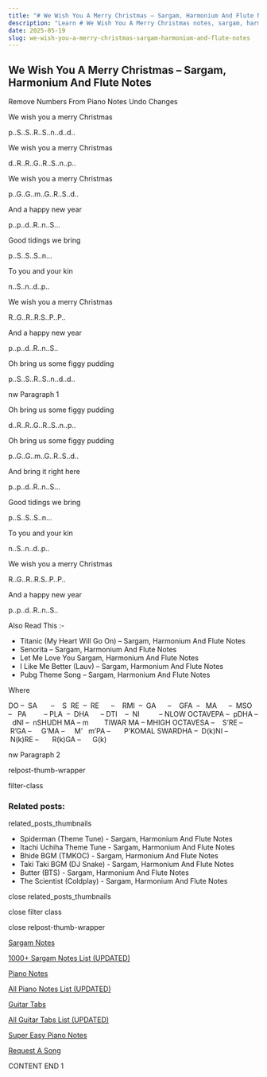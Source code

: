 ```yaml
---
title: "# We Wish You A Merry Christmas – Sargam, Harmonium And Flute Notes"
description: "Learn # We Wish You A Merry Christmas notes, sargam, harmonium notations and flute notes. Easy step-by-step tutorial for beginners."
date: 2025-05-19
slug: we-wish-you-a-merry-christmas-sargam-harmonium-and-flute-notes
---
```


## We Wish You A Merry Christmas – Sargam, Harmonium And Flute Notes

Remove Numbers From Piano Notes
Undo Changes

We wish you a merry Christmas

p..S..S..R..S..n..d..d..

We wish you a merry Christmas

d..R..R..G..R..S..n..p..

We wish you a merry Christmas

p..G..G..m..G..R..S..d..

And a happy new year

p..p..d..R..n..S…

Good tidings we bring

p..S..S..S..n…

To you and your kin

n..S..n..d..p..

We wish you a merry Christmas

R..G..R..R.S..P..P..

And a happy new year

p..p..d..R..n..S..

Oh bring us some figgy pudding

p..S..S..R..S..n..d..d..

nw Paragraph 1

Oh bring us some figgy pudding

d..R..R..G..R..S..n..p..

Oh bring us some figgy pudding

p..G..G..m..G..R..S..d..

And bring it right here

p..p..d..R..n..S…

Good tidings we bring

p..S..S..S..n…

To you and your kin

n..S..n..d..p..

We wish you a merry Christmas

R..G..R..R.S..P..P..

And a happy new year

p..p..d..R..n..S..

Also Read This :-

* Titanic (My Heart Will Go On) – Sargam, Harmonium And Flute Notes
* Senorita – Sargam, Harmonium And Flute Notes
* Let Me Love You Sargam, Harmonium And Flute Notes
* I Like Me Better (Lauv) – Sargam, Harmonium And Flute Notes
* Pubg Theme Song – Sargam, Harmonium And Flute Notes

Where

DO –  SA       –    S  RE  –  RE      –    RMI  –  GA      –    GFA  –   MA      –  MSO  –   PA         – PLA  –  DHA      – DTI    –  NI          – NLOW OCTAVEPA –  pDHA –  dNI –  nSHUDH MA – m        TIWAR MA – MHIGH OCTAVESA –    S’RE –     R’GA –     G’MA –     M’   m’PA –       P’KOMAL SWARDHA –  D(k)NI –       N(k)RE –       R(k)GA –      G(k)

nw Paragraph 2

relpost-thumb-wrapper

filter-class

### Related posts:

related_posts_thumbnails

* Spiderman (Theme Tune) - Sargam, Harmonium And Flute Notes
* Itachi Uchiha Theme Tune - Sargam, Harmonium And Flute Notes
* Bhide BGM (TMKOC) - Sargam, Harmonium And Flute Notes
* Taki Taki BGM (DJ Snake) - Sargam, Harmonium And Flute Notes
* Butter (BTS) - Sargam, Harmonium And Flute Notes
* The Scientist (Coldplay) - Sargam, Harmonium And Flute Notes

close related_posts_thumbnails

close filter class

close relpost-thumb-wrapper

[Sargam Notes](https://www.notationsworld.com/sargam-notes.html)

[1000+ Sargam Notes List (UPDATED)](https://www.notationsworld.com/all-songs-list-sargam-notes.html)

[Piano Notes](https://www.notationsworld.com/piano-notes.html)

[All Piano Notes List (UPDATED)](https://www.notationsworld.com/all-songs-list-piano-notes.html)

[Guitar Tabs](https://www.notationsworld.com/guitar-tabs.html)

[All Guitar Tabs List (UPDATED)](https://www.notationsworld.com/all-songs-list-guitar-tabs.html)

[Super Easy Piano Notes](https://studywall.in/)

[Request A Song](https://www.notationsworld.com/request-a-song.html)

CONTENT END 1

